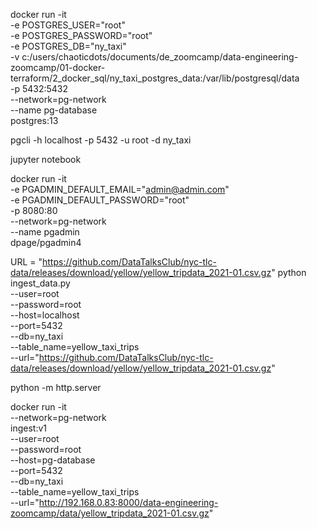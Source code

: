 docker run -it \
  -e POSTGRES_USER="root" \
  -e POSTGRES_PASSWORD="root" \
  -e POSTGRES_DB="ny_taxi" \
  -v c:/users/chaoticdots/documents/de_zoomcamp/data-engineering-zoomcamp/01-docker-terraform/2_docker_sql/ny_taxi_postgres_data:/var/lib/postgresql/data \
  -p 5432:5432 \
  --network=pg-network \
  --name pg-database\
  postgres:13

pgcli -h localhost -p 5432 -u root -d ny_taxi

jupyter notebook

docker run -it \
  -e PGADMIN_DEFAULT_EMAIL="admin@admin.com" \
  -e PGADMIN_DEFAULT_PASSWORD="root" \
  -p 8080:80 \
  --network=pg-network \
  --name pgadmin\
  dpage/pgadmin4

URL = "https://github.com/DataTalksClub/nyc-tlc-data/releases/download/yellow/yellow_tripdata_2021-01.csv.gz"
python ingest_data.py \
  --user=root \
  --password=root \
  --host=localhost \
  --port=5432 \
  --db=ny_taxi \
  --table_name=yellow_taxi_trips \
  --url="https://github.com/DataTalksClub/nyc-tlc-data/releases/download/yellow/yellow_tripdata_2021-01.csv.gz"

python -m http.server

docker run -it  \
  --network=pg-network \
  ingest:v1 \
    --user=root \
    --password=root \
    --host=pg-database \
    --port=5432 \
    --db=ny_taxi \
    --table_name=yellow_taxi_trips \
    --url="http://192.168.0.83:8000/data-engineering-zoomcamp/data/yellow_tripdata_2021-01.csv.gz"